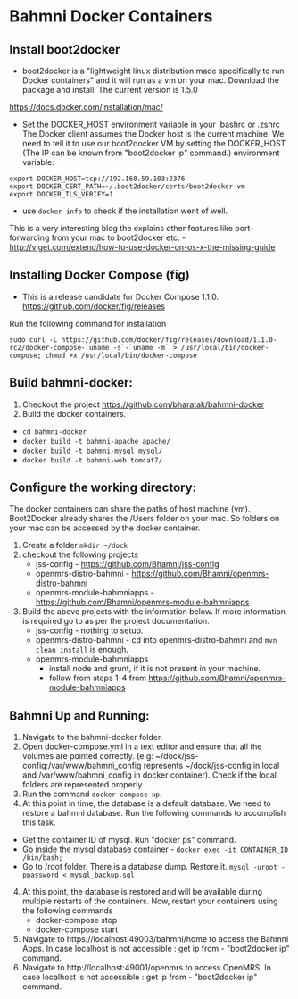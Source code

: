 Bahmni Docker Containers
========================

## Install boot2docker

* boot2docker is a "lightweight linux distribution made specifically to run Docker containers" and it will run as a vm on your mac.  Download the package and install. The current version is 1.5.0

https://docs.docker.com/installation/mac/

* Set the DOCKER_HOST environment variable in your .bashrc or .zshrc
The Docker client assumes the Docker host is the current machine. We need to tell it to use our boot2docker VM by setting the DOCKER_HOST (The IP can be known from "boot2docker ip" command.) environment variable:

```
export DOCKER_HOST=tcp://192.168.59.103:2376
export DOCKER_CERT_PATH=~/.boot2docker/certs/boot2docker-vm
export DOCKER_TLS_VERIFY=1
```

* use ```docker info``` to check if the installation went of well.

This is a very interesting blog the explains other features like port-forwarding from your mac to boot2docker etc. - http://viget.com/extend/how-to-use-docker-on-os-x-the-missing-guide

## Installing Docker Compose (fig)

* This is a release candidate for Docker Compose 1.1.0.
https://github.com/docker/fig/releases

Run the following command for installation

```
sudo curl -L https://github.com/docker/fig/releases/download/1.1.0-rc2/docker-compose-`uname -s`-`uname -m` > /usr/local/bin/docker-compose; chmod +x /usr/local/bin/docker-compose
```
## Build bahmni-docker:

1. Checkout the project https://github.com/bharatak/bahmni-docker
2. Build the docker containers.
 * ```cd bahmni-docker```
 * ```docker build -t bahmni-apache apache/```
 * ```docker build -t bahmni-mysql mysql/```
 * ```docker build -t bahmni-web tomcat7/```

## Configure the working directory:

The docker containers can share the paths of host machine (vm).  Boot2Docker already shares the /Users folder on your mac.  So folders on your mac can be accessed by the docker container.

1. Create a folder ```mkdir ~/dock```
2. checkout the following projects
	* jss-config - https://github.com/Bhamni/jss-config
	* openmrs-distro-bahmni - https://github.com/Bhamni/openmrs-distro-bahmni
	* openmrs-module-bahmniapps - https://github.com/Bhamni/openmrs-module-bahmniapps
3. Build the above projects with the information below. If more information is required go to as per the project documentation.
    * jss-config - nothing to setup.
    * openmrs-distro-bahmni - cd into openmrs-distro-bahmni and ``` mvn clean install ``` is enough.
    * openmrs-module-bahmniapps
        * install node and grunt, if it is not present in your machine.
        * follow from steps 1-4 from https://github.com/Bhamni/openmrs-module-bahmniapps
        

## Bahmni Up and Running:

1. Navigate to the bahmni-docker folder.  
2. Open docker-compose.yml in a text editor and ensure that all the volumes are pointed correctly. (e.g: ~/dock/jss-config:/var/www/bahmni_config represents ~/dock/jss-config in local and /var/www/bahmni_config in docker container). Check if the local folders are represented properly.
3. Run the command ```docker-compose up```.
4. At this point in time, the database is a default database.  We need to restore a bahmni database.  Run the following commands to accomplish this task.
 * Get the container ID of mysql.  Run "docker ps" command.
 * Go inside the mysql database container - 
 		```docker exec -it CONTAINER_ID /bin/bash;```
 * Go to /root folder.  There is a database dump.  Restore it.
  	``` mysql -uroot -ppassword < mysql_backup.sql ```
 4. At this point, the database is restored and will be available during multiple restarts of the containers.  Now, restart your containers using the following commands
	 * docker-compose stop
	 * docker-compose start
5. Navigate to https://localhost:49003/bahmni/home to access the Bahmni Apps. In case localhost is not accessible : get ip from - "boot2docker ip" command.
6. Navigate to http://localhost:49001/openmrs to access OpenMRS. In case localhost is not accessible : get ip from - "boot2docker ip" command.